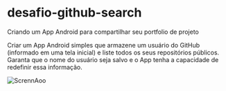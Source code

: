 # desafio-github-search
Criando um App Android para compartilhar seu portfolio de projeto 

Criar um App Android simples que armazene um usuário do GitHub (informado em uma tela inicial) e liste todos os seus repositórios públicos. Garanta que o nome do usuário seja salvo e o App tenha a capacidade de redefinir essa informação.

![ScrennAoo](https://github.com/JoseGoncalvess/desafio-github-search/assets/105722921/b254118b-ff19-417b-9452-86142250a0b5)


